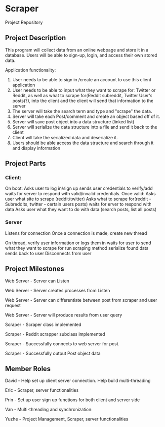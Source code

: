 # Scraper
Project Repository

## Project Description
This program will collect data from an online webpage and store it in a database. Users will be able to sign-up, login, and access their own stored data. 

Application functionality:
1. User needs to be able to sign in /create an account to use this client application
2. User needs to be able to input what they want to scrape for: Twitter or Reddit, as well as what to scrape for(Reddit subreddit, Twitter User's posts(?), into the client and the client will send that information to the server
3. The server will take the search term and type and "scrape" the data.
4. Server will take each Post/comment and create an object based off of it.
5. Server will save post object into a data structure (linked list)
6. Server will serialize the data structure into a file and send it back to the client
7. Client will take the serialized data and deserialize it.
8. Users should be able access the data structure and search through it and display information



## Project Parts
### Client:
On boot:
Asks user to log in/sign up
sends user credentials to verify/add
waits for server to respond with valid/invalid credentials.
Once valid:
Asks user what site to scrape (reddit/twitter)
Asks what to scrape for(reddit - Subreddits, twitter - certain users posts)
waits for erver to respond with data
Asks user what they want to do with data (search posts, list all posts)

### Server
Listens for connection
Once a connection is made, create new thread

On thread,
verify user information or logs them in
waits for user to send what they want to scrape for
run scraping method
serialize found data
sends back to user
Disconnects from user


## Project Milestones

Web Server - Server can Listen

Web Server - Server creates processes from Listen

Web Server - Server can differentiate between post from scraper and user request

Web Server - Server will produce results from user query

Scraper - Scraper class implemented

Scraper - Reddit scrapper subclass implemented

Scraper - Successfully connects to web server for post.

Scraper - Successfully output Post object data 


## Member Roles
David - Help set up client server connection. Help build multi-threading

Eric - Scraper, server functionalities

Prin - Set up user sign up functions for both client and server side

Van - Multi-threading and synchronization

Yuzhe - Project Management, Scraper, server functionalities

